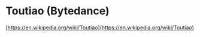# Toutiao \(Bytedance\)

[https://en.wikipedia.org/wiki/Toutiao](https://en.wikipedia.org/wiki/Toutiao)


